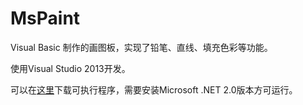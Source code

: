 # MsPaint

Visual Basic 制作的画图板，实现了铅笔、直线、填充色彩等功能。

使用Visual Studio 2013开发。

可以在[这里](https://github.com/LLyronx/MsPaint/releases)下载可执行程序，需要安装Microsoft .NET 2.0版本方可运行。

